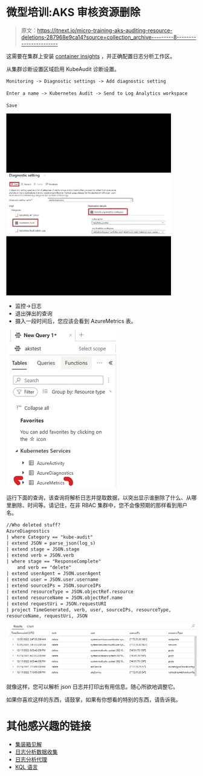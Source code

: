 # 微型培训:AKS 审核资源删除

> 原文：<https://itnext.io/micro-training-aks-auditing-resource-deletions-287968e9ca14?source=collection_archive---------8----------------------->

这需要在集群上安装 [container insights](https://learn.microsoft.com/en-us/azure/azure-monitor/containers/container-insights-enable-aks?tabs=azure-cli) ，并正确配置日志分析工作区。

从集群诊断设置区域启用 KubeAudit 诊断设置。

```
Monitoring -> Diagnostic settings -> Add diagnostic setting

Enter a name -> Kubernetes Audit -> Send to Log Analytics workspace

Save
```

![](img/4a9bcfd92e0f9f381fb96ca66c20f979.png)

*   监控->日志
*   退出弹出的查询
*   摄入一段时间后，您应该会看到 AzureMetrics 表。

![](img/5bc329060e31693b6aee572c945eaa7b.png)

运行下面的查询，该查询将解析日志并提取数据，以突出显示谁删除了什么、从哪里删除、时间等。请记住，在非 RBAC 集群中，您不会像预期的那样看到用户名。

```
//Who deleted stuff?
AzureDiagnostics
| where Category == "kube-audit"
| extend JSON = parse_json(log_s)
| extend stage = JSON.stage
| extend verb = JSON.verb
| where stage == "ResponseComplete"
    and verb == "delete"
| extend userAgent = JSON.userAgent
| extend user = JSON.user.username
| extend sourceIPs = JSON.sourceIPs
| extend resourceType = JSON.objectRef.resource
| extend resourceName = JSON.objectRef.name
| extend requestUri = JSON.requestURI
| project TimeGenerated, verb, user, sourceIPs, resourceType, resourceName, requestUri, JSON
```

![](img/2b708d41f5923abd6182c76514b26d0c.png)

就像这样，您可以解析 json 日志并打印出有用信息。随心所欲地调整它。

如果你喜欢这样的东西，请鼓掌，如果有你想看的特别的东西，请告诉我。

# 其他感兴趣的链接

*   [集装箱见解](https://learn.microsoft.com/en-us/azure/azure-monitor/containers/container-insights-onboard)
*   [日志分析数据收集](https://learn.microsoft.com/en-us/azure/azure-monitor/essentials/data-collection)
*   [日志分析代理](https://learn.microsoft.com/en-us/azure/azure-monitor/agents/log-analytics-agent)
*   [KQL 语言](https://learn.microsoft.com/en-us/azure/data-explorer/kusto/query/)